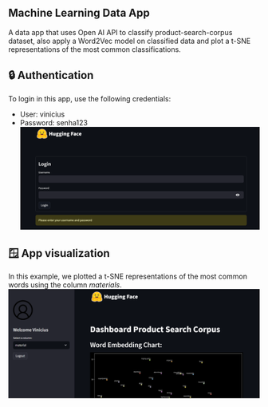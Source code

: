 ## Machine Learning Data App
A data app that uses Open AI API to classify product-search-corpus dataset, also apply a Word2Vec model on classified data and plot a t-SNE representations of the most common classifications.

## 🔒 Authentication
To login in this app, use the following credentials:
- User: vinicius
- Password: senha123
![image info](img/login.png)

## 🪟 App visualization
In this example, we plotted a t-SNE representations of the most common words using the column *materials*.
![image info](img/print.png)
